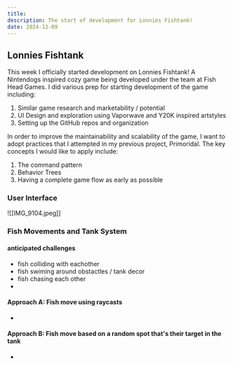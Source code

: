 ```yaml
---
title: 
description: The start of development for Lonnies Fishtank!
date: 2024-12-09
---
```

## Lonnies Fishtank

This week I officially started development on Lonnies Fishtank! A Nintendogs inspired cozy game being developed under the team at Fish Head Games. I did various prep for starting development of the game including:
1. Similar game research and marketability / potential
2. UI Design and exploration using Vaporwave and Y20K inspired artstyles
3. Setting up the GitHub repos and organization

In order to improve the maintainability and scalability of the game, I want to adopt practices that I attempted in my previous project, Primoridal. The key concepts I would like to apply include:
1. The command pattern
2. Behavior Trees
3. Having a complete game flow as early as possible

### User Interface

![[IMG_9104.jpeg]]



### Fish Movements and Tank System

#### anticipated challenges
- fish colliding with eachother
- fish swiming around obstactles / tank decor
- fish chasing each other
- 

#### Approach A: Fish move using raycasts
- 

#### Approach B: Fish move based on a random spot that's their target in the tank
- 
